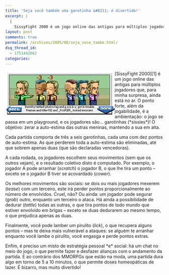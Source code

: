 ```yaml
---
title: 'Seja você também uma garotinha &#8211; é divertido!'
excerpt: |
  |
    SissyFight 2000 é um jogo online das antigas para múltiplos jogadores que, para minha surpresa, ainda está no ar. O ponto forte, além da jogabilidade, é a ambientação: o jogo se passa em um playground, e os jogadores são......
layout: post
comments: true
permalink: /archives/2005/08/seja_voce_tambe.html/
dsq_thread_id:
  - 1751442062
categories:
---
```

<img title="sissy.png" src="/archives/img/sissy.png" width="348" height="141" align="left" />
[SissyFight 2000][1] é um jogo online das antigas para múltiplos jogadores que, para minha surpresa, ainda está no ar. O ponto forte, além da jogabilidade, é a ambientação: o jogo se passa em um playground, e os jogadores são&#8230; garotinhas (*sissies*)! O objetivo: zerar a auto-estima das outras meninas, mantendo a sua em alta.

Cada partida comporta de três a seis garotinhas, cada uma com dez pontos de auto-estima. As que perderem toda a auto-estima são eliminadas, até que sobrem apenas duas (que são declaradas vencedoras).

A cada rodada, os jogadores escolhem seus movimentos (sem que os outros vejam), e o resultado coletivo disto é computado. Por exemplo, o jogador A pode arranhar (*scratch*) o jogador B, o que lhe tira um ponto &#8211; exceto se o jogador B tiver se acovardado (*cower*).

Os melhores movimentos são sociais: se dois ou mais jogadores mexerem (*tease*) com um terceiro, este irá perder pontos proporcionalmente ao número de envolvidos. Cruel, não? Ou ainda: um jogador pode segurar (*grab*) outro, enquanto um terceiro o ataca. Há ainda a possibilidade de dedurar (*tattle*) todas as outras, o que tira pontos de todo mundo que estiver envolvido em brigas &#8211; exceto se duas dedurarem ao mesmo tempo, o que prejudica apenas as duas.

Finalmente, você pode lamber um pirulito (*lick*), o que recupera alguns pontos &#8211; mas te deixa mais vulnerável a ataques: se alguém te arranhar enquanto você lambe o pirulito, você engasga e perde pontos extras.

Enfim, é preciso um misto de estratégia pessoal \*e\* social: há um chat no meio do jogo, o que permite fazer e desfazer alianças com o andamento da partida. E ao contrário dos MMORPGs que estão na moda, uma partida dura algo em torno de 5 a 10 minutos, o que permite doses homeopáticas de lazer. É bizarro, mas muito divertido!

 [1]: http://www.sissyfight.com
